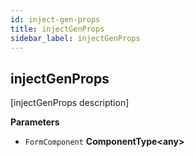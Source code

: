 ```yaml
---
id: inject-gen-props
title: injectGenProps
sidebar_label: injectGenProps
---
```

## injectGenProps

[injectGenProps description]

**Parameters**

-   `FormComponent` **ComponentType&lt;any>** 
